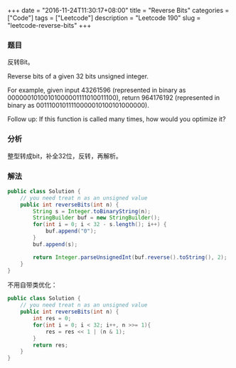 +++
date = "2016-11-24T11:30:17+08:00"
title = "Reverse Bits"
categories = ["Code"]
tags = ["Leetcode"]
description = "Leetcode 190"
slug = "leetcode-reverse-bits"
+++

### 题目

反转Bit。

Reverse bits of a given 32 bits unsigned integer.

For example, given input 43261596 (represented in binary as 00000010100101000001111010011100), return 964176192 (represented in binary as 00111001011110000010100101000000).

Follow up:
If this function is called many times, how would you optimize it?

### 分析

整型转成bit，补全32位，反转，再解析。

### 解法

```java
public class Solution {
    // you need treat n as an unsigned value
    public int reverseBits(int n) {
        String s = Integer.toBinaryString(n);
        StringBuilder buf = new StringBuilder();
        for(int i = 0; i < 32 - s.length(); i++) {
            buf.append("0");
        }
        buf.append(s);

        return Integer.parseUnsignedInt(buf.reverse().toString(), 2);
    }
}
```

不用自带类优化：

```java
public class Solution {
    // you need treat n as an unsigned value
    public int reverseBits(int n) {
        int res = 0;
        for(int i = 0; i < 32; i++, n >>= 1){
            res = res << 1 | (n & 1);
        }
        return res;
    }
}
```